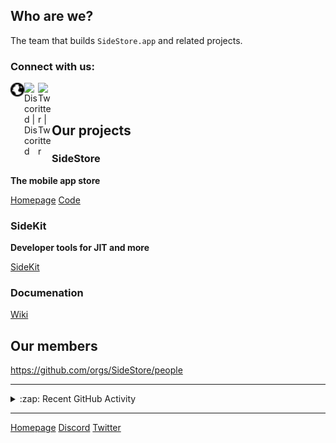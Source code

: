<!-- 
Docs: How to use GitHub README and actions to auto-generate embedded content.
https://github.com/anuraghazra/github-readme-stats
https://www.youtube.com/watch?v=n6d4KHSKqGk
https://github.com/rahuldkjain/github-profile-readme-generator
 -->

## Who are we?

The team that builds `SideStore.app` and related projects.

### Connect with us:

<!--
[![Website](https://img.shields.io/website?label=sidestore.io&style=for-the-badge&url=https://sidestore.io)](https://sidestore.io)
[![Twitter Follow](https://img.shields.io/twitter/follow/sidestore_io?color=1DA1F2&logo=twitter&style=for-the-badge)](https://twitter.com/intent/follow?original_referer=https%3A%2F%2Fgithub.com%2Fsidestore&screen_name=sidestore)
[![GitHub Followers](https://img.shields.io/github/followers/sidestore?style=for-the-badge)]()
[![GitHub Sponsors](https://img.shields.io/github/sponsors/sidestore?style=for-the-badge
)]() 
-->

[<img align="left" alt="sidestore.io" width="22px" src="https://raw.githubusercontent.com/iconic/open-iconic/master/svg/globe.svg" />][website]
[<img align="left" alt="Discord | Discord" width="22px" src="https://cdn.jsdelivr.net/npm/simple-icons@v3/icons/discord.svg" />][discord]
[<img align="left" alt="Twitter | Twitter" width="22px" src="https://cdn.jsdelivr.net/npm/simple-icons@v3/icons/twitter.svg" />][twitter]

<br />
<br />

## Our projects

### SideStore

__The mobile app store__

[Homepage][website]
[Code][git.sidestore]

### SideKit

__Developer tools for JIT and more__

[SideKit][git.sidekit]

### Documenation

[Wiki][wiki]

## Our members

https://github.com/orgs/SideStore/people

---

<details>
  <summary>:zap: Recent GitHub Activity</summary>

<!--START_SECTION:activity-->
1. 🗣 Commented on [#477](https://github.com/SideStore/SideStore/issues/477) in [SideStore/SideStore](https://github.com/SideStore/SideStore)
2. 🗣 Commented on [#401](https://github.com/SideStore/SideStore/issues/401) in [SideStore/SideStore](https://github.com/SideStore/SideStore)
3. 🗣 Commented on [#477](https://github.com/SideStore/SideStore/issues/477) in [SideStore/SideStore](https://github.com/SideStore/SideStore)
4. 🗣 Commented on [#477](https://github.com/SideStore/SideStore/issues/477) in [SideStore/SideStore](https://github.com/SideStore/SideStore)
5. 🗣 Commented on [#477](https://github.com/SideStore/SideStore/issues/477) in [SideStore/SideStore](https://github.com/SideStore/SideStore)
6. ❗️ Closed issue [#477](https://github.com/SideStore/SideStore/issues/477) in [SideStore/SideStore](https://github.com/SideStore/SideStore)
7. ❗️ Closed issue [#480](https://github.com/SideStore/SideStore/issues/480) in [SideStore/SideStore](https://github.com/SideStore/SideStore)
8. 🗣 Commented on [#488](https://github.com/SideStore/SideStore/issues/488) in [SideStore/SideStore](https://github.com/SideStore/SideStore)
9. 🎉 Merged PR [#24](https://github.com/SideStore/SideStore-Docs/pull/24) in [SideStore/SideStore-Docs](https://github.com/SideStore/SideStore-Docs)
10. 🗣 Commented on [#401](https://github.com/SideStore/SideStore/issues/401) in [SideStore/SideStore](https://github.com/SideStore/SideStore)
11. 🗣 Commented on [#480](https://github.com/SideStore/SideStore/issues/480) in [SideStore/SideStore](https://github.com/SideStore/SideStore)
12. 🗣 Commented on [#488](https://github.com/SideStore/SideStore/issues/488) in [SideStore/SideStore](https://github.com/SideStore/SideStore)
13. 💪 Opened PR [#24](https://github.com/SideStore/SideStore-Docs/pull/24) in [SideStore/SideStore-Docs](https://github.com/SideStore/SideStore-Docs)
14. ❌ Closed PR [#23](https://github.com/SideStore/SideStore-Docs/pull/23) in [SideStore/SideStore-Docs](https://github.com/SideStore/SideStore-Docs)
15. 🗣 Commented on [#23](https://github.com/SideStore/SideStore-Docs/issues/23) in [SideStore/SideStore-Docs](https://github.com/SideStore/SideStore-Docs)
16. 🗣 Commented on [#477](https://github.com/SideStore/SideStore/issues/477) in [SideStore/SideStore](https://github.com/SideStore/SideStore)
17. 🗣 Commented on [#505](https://github.com/SideStore/SideStore/issues/505) in [SideStore/SideStore](https://github.com/SideStore/SideStore)
18. 🗣 Commented on [#505](https://github.com/SideStore/SideStore/issues/505) in [SideStore/SideStore](https://github.com/SideStore/SideStore)
19. ❗️ Closed issue [#502](https://github.com/SideStore/SideStore/issues/502) in [SideStore/SideStore](https://github.com/SideStore/SideStore)
20. ❗️ Closed issue [#505](https://github.com/SideStore/SideStore/issues/505) in [SideStore/SideStore](https://github.com/SideStore/SideStore)
<!--END_SECTION:activity-->

</details>

---

[Homepage][patreon] [Discord][discord] [Twitter][twitter]

<!--
- [Patreon][patreon]
- [OpenCollective][opencollective]
- [YouTube][youtube]
-->

[website]: https://sidestore.io
[wiki]: https://wiki.sidestore.io
[twitter]: https://twitter.com/sidestore_io
[discord]: https://discord.gg/sidestore-949183273383395328
[youtube]: https://youtube.com/TODO
[patreon]: https://www.patreon.com/SideStore
[opencollective]: https://opencollective.com/TODO
[git.sidestore]: https://github.com/SideStore/SideStore/
[git.sidekit]: https://github.com/SideStore/SideKit

